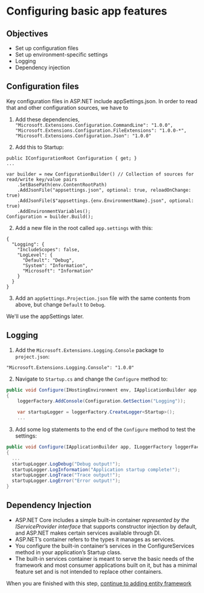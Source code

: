 # Configuring basic app features

## Objectives
- Set up configuration files
- Set up environment-specific settings
- Logging
- Dependency injection

## Configuration files

Key configuration files in ASP.NET include appSettings.json. In order to read that and other configuration sources, we have to

1. Add these dependencies, `"Microsoft.Extensions.Configuration.CommandLine": "1.0.0",
"Microsoft.Extensions.Configuration.FileExtensions": "1.0.0-*",
"Microsoft.Extensions.Configuration.Json": "1.0.0"`

1. Add this to Startup:

  ```
  public IConfigurationRoot Configuration { get; }
  ...

  var builder = new ConfigurationBuilder() // Collection of sources for read/write key/value pairs
      .SetBasePath(env.ContentRootPath)
      .AddJsonFile("appsettings.json", optional: true, reloadOnChange: true)
      .AddJsonFile($"appsettings.{env.EnvironmentName}.json", optional: true)
      .AddEnvironmentVariables();
  Configuration = builder.Build();
  ```

2. Add a new file in the root called `app.settings` with this:

  ```
  {
    "Logging": {
      "IncludeScopes": false,
      "LogLevel": {
        "Default": "Debug",
        "System": "Information",
        "Microsoft": "Information"
      }
    }
  }
  ```

3. Add an `appSettings.Projection.json` file with the same contents from above, but change `Default` to `Debug`.

We'll use the appSettings later.

## Logging

1. Add the `Microsoft.Extensions.Logging.Console` package to `project.json`:

  ```
  "Microsoft.Extensions.Logging.Console": "1.0.0"
  ```

2. Navigate to `Startup.cs` and change the `Configure` method to:

  ```C#
  public void Configure(IHostingEnvironment env, IApplicationBuilder app, ILoggerFactory loggerFactory)
  {
      loggerFactory.AddConsole(Configuration.GetSection("Logging"));

      var startupLogger = loggerFactory.CreateLogger<Startup>();
      ...
  ```

  3. Add some log statements to the end of the `Configure` method to test the settings:

  ```C#
  public void Configure(IApplicationBuilder app, ILoggerFactory loggerFactory)
  {
    ...
    startupLogger.LogDebug("Debug output!");
    startupLogger.LogInformation("Application startup complete!");
    startupLogger.LogTrace("Trace output!");
    startupLogger.LogError("Error output!");
  }
  ```

## Dependency Injection

- ASP.NET Core includes a simple built-in container *represented by the IServiceProvider interface* that supports constructor injection by default, and ASP.NET makes certain services available through DI.
- ASP.NET’s container refers to the types it manages as services.
- You configure the built-in container’s services in the ConfigureServices method in your application’s Startup class.
- The built-in services container is meant to serve the basic needs of the framework and most consumer applications built on it, but has a minimal feature set and is not intended to replace other containers.

When you are finished with this step, [continue to adding entity framework](https://github.com/Wyntuition/aspnetcore-workshop-kit/tree/master/03-EntityFramework)
